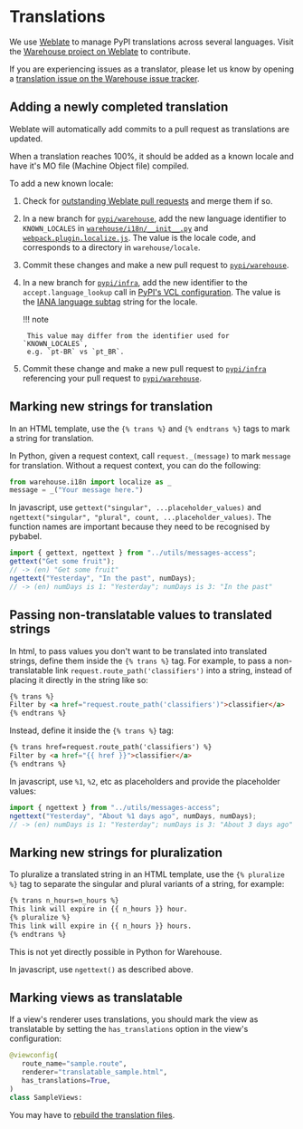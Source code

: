 # Translations

We use [Weblate](https://weblate.org/) to manage PyPI translations across several languages. Visit the
[Warehouse project on Weblate](https://hosted.weblate.org/projects/pypa/warehouse/)
to contribute.

If you are experiencing issues as a translator, please let us know by opening a
[translation issue on the Warehouse issue tracker](https://github.com/pypi/warehouse/issues/new?template=translation-issue.md).

## Adding a newly completed translation

Weblate will automatically add commits to a pull request as translations are
updated.

When a translation reaches 100%, it should be added as a known locale and have
it's MO file (Machine Object file) compiled.

To add a new known locale:

1. Check for [outstanding Weblate pull requests](https://github.com/pypi/warehouse/pulls/weblate) and merge them if so.
2. In a new branch for [`pypi/warehouse`](https://github.com/pypi/warehouse), add the new language identifier to
   `KNOWN_LOCALES` in [`warehouse/i18n/__init__.py`](https://github.com/pypi/warehouse/blob/main/warehouse/i18n/__init__.py) and [`webpack.plugin.localize.js`](https://github.com/pypi/warehouse/blob/main/webpack.plugin.localize.js).
   The value is the locale code, and corresponds to a directory in
   `warehouse/locale`.
3. Commit these changes and make a new pull request to [`pypi/warehouse`](https://github.com/pypi/warehouse).
4. In a new branch for [`pypi/infra`](https://github.com/pypi/infra), add the new identifier to the
   `accept.language_lookup` call in [PyPI's VCL configuration](https://github.com/pypi/infra/blob/main/terraform/warehouse/vcl/main.vcl).
   The value is the [IANA language subtag](https://www.iana.org/assignments/language-subtag-registry/language-subtag-registry)
   string for the locale.

    !!! note
  
        This value may differ from the identifier used for `KNOWN_LOCALES`,
        e.g. `pt-BR` vs `pt_BR`.

5. Commit these change and make a new pull request to [`pypi/infra`](https://github.com/pypi/infra) referencing
   your pull request to [`pypi/warehouse`](https://github.com/pypi/warehouse).

## Marking new strings for translation

In an HTML template, use the `{% trans %}` and `{% endtrans %}`
tags to mark a string for translation.

In Python, given a request context, call `request._(message)` to mark
`message` for translation. Without a request context, you can do the following:

```python
from warehouse.i18n import localize as _
message = _("Your message here.")
```

In javascript, use `gettext("singular", ...placeholder_values)` and
`ngettext("singular", "plural", count, ...placeholder_values)`.
The function names are important because they need to be recognised by pybabel.

```javascript
import { gettext, ngettext } from "../utils/messages-access";
gettext("Get some fruit");
// -> (en) "Get some fruit"
ngettext("Yesterday", "In the past", numDays);
// -> (en) numDays is 1: "Yesterday"; numDays is 3: "In the past"
```

## Passing non-translatable values to translated strings

In html, to pass values you don't want to be translated into
translated strings, define them inside the `{% trans %}` tag.
For example, to pass a non-translatable link
`request.route_path('classifiers')` into a string, instead of
placing it directly in the string like so:

```html
{% trans %}
Filter by <a href="request.route_path('classifiers')">classifier</a>
{% endtrans %}
```

Instead, define it inside the `{% trans %}` tag:

```html
{% trans href=request.route_path('classifiers') %}
Filter by <a href="{{ href }}">classifier</a>
{% endtrans %}
```

In javascript, use `%1`, `%2`, etc as
placeholders and provide the placeholder values:

```javascript
import { ngettext } from "../utils/messages-access";
ngettext("Yesterday", "About %1 days ago", numDays, numDays);
// -> (en) numDays is 1: "Yesterday"; numDays is 3: "About 3 days ago"
```

## Marking new strings for pluralization

To pluralize a translated string in an HTML template,
use the `{% pluralize %}` tag to separate the singular and plural
variants of a string, for example:

```html hl_lines="3"
{% trans n_hours=n_hours %}
This link will expire in {{ n_hours }} hour.
{% pluralize %}
This link will expire in {{ n_hours }} hours.
{% endtrans %}
```

This is not yet directly possible in Python for Warehouse.

In javascript, use `ngettext()` as described above.

## Marking views as translatable

If a view's renderer uses translations, you should mark the view as
translatable by setting the `has_translations` option in
the view's configuration:

```python hl_lines="4"
@viewconfig(
   route_name="sample.route",
   renderer="translatable_sample.html",
   has_translations=True,
)
class SampleViews:
```

You may have to [rebuild the translation files](development/getting-started.md#building-translations).
